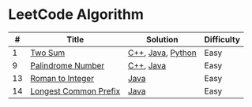 # LeetCode Algorithm

| #    | Title                   | Solution                                         | Difficulty |
|------|-------------------------|--------------------------------------------------|------------|
| 1    | [Two Sum](https://leetcode.com/problems/two-sum/) | [C++](C++/Easy/TwoSum.cpp), [Java](Java/Easy/TwoSum_01.java), [Python](Python/Easy/TwoSum.py) | Easy       |
| 9    | [Palindrome Number](https://leetcode.com/problems/palindrome-number/) |  [C++](C++/Easy/PalindromeNumber.cpp), [Java](Java/Easy/PalindromeNumber_09.java) | Easy       |
| 13    | [Roman to Integer](https://leetcode.com/problems/roman-to-integer/) |[Java](Java/Easy/PalindromeNumber_09.java) | Easy       |
| 14    | [Longest Common Prefix](https://leetcode.com/problems/longest-common-prefix/) |[Java](Java/Easy/LongestCommonPrefix_014.java) | Easy       |

